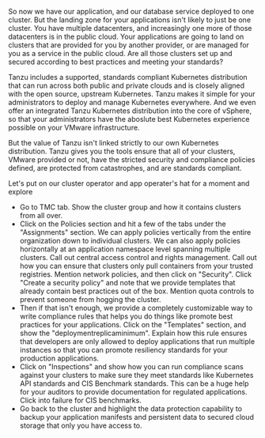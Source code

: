 So now we have our application, and our database service deployed to one cluster.  But the landing zone for your applications isn't likely to just be one cluster.  You have multiple datacenters, and increasingly one more of those datacenters is in the public cloud.  Your applications are going to land on clusters that are provided for you by another provider, or are managed for you as a service in the public cloud.  Are all those clusters set up and secured according to best practices and meeting your standards?

Tanzu includes a supported, standards compliant Kubernetes distribution that can run across both public and private clouds and is closely aligned with the open source, upstream Kubernetes.  Tanzu makes it simple for your administrators to deploy and manage Kubernetes everywhere.  And we even offer an integrated Tanzu Kubernetes distribution into the core of vSphere, so that your administrators have the aboslute best Kubernetes experience possible on your VMware infrastructure.

But the value of Tanzu isn't linked strictly to our own Kubernetes distribution.  Tanzu gives you the tools ensure that all of your clusters, VMware provided or not, have the stricted security and compliance policies defined, are protected from catastrophes, and are standards compliant.

Let's put on our cluster operator and app operater's hat for a moment and explore

* Go to TMC tab.  Show the cluster group and how it contains clusters from all over.
* Click on the Policies section and hit a few of the tabs under the "Assignments" section.  We can apply policies vertically from the entire organization down to individual clusters.  We can also apply policies horizontally at an application namespace level spanning multiple clusters.  Call out central access control and rights management.  Call out how you can ensure that clusters only pull containers from your trusted registries.  Mention network policies, and then click on "Security".  Click "Create a security policy" and note that we provide templates that already contain best practices out of the box.  Mention quota controls to prevent someone from hogging the cluster.  
* Then if that isn't enough, we provide a completely customizable way to write compliance rules that helps you do things like promote best practices for your applications.  Click on the "Templates" section, and show the "deploymentreplicaminimum".  Explain how this rule ensures that developers are only allowed to deploy applications that run multiple instances so that you can promote resiliency standards for your production applications.
* Click on "Inspections" and show how you can run compliance scans against your clusters to make sure they meet standards like Kubernetes API standards and CIS Benchmark standards.  This can be a huge help for your auditors to provide documentation for regulated applications.  Click into failure for CIS benchmarks.
* Go back to the cluster and highlight the data protection capability to backup your application manifests and persistent data to secured cloud storage that only you have access to.